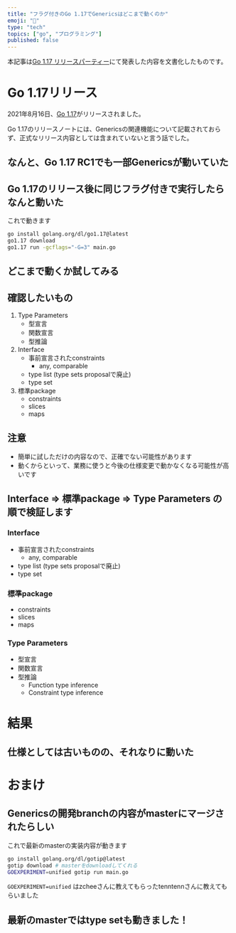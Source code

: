 ```yaml
---
title: "フラグ付きのGo 1.17でGenericsはどこまで動くのか"
emoji: "️🍄"
type: "tech"
topics: ["go", "プログラミング"]
published: false
---
```


本記事は[Go 1.17 リリースパーティー](https://gocon.connpass.com/event/216361/)にて発表した内容を文書化したものです。

# Go 1.17リリース

2021年8月16日、[Go 1.17](https://go.dev/blog/go1.17)がリリースされました。

Go 1.17のリリースノートには、Genericsの関連機能について記載されておらず、正式なリリース内容としては含まれていないと言う話でした。

## なんと、Go 1.17 RC1でも一部Genericsが動いていた


## Go 1.17のリリース後に同じフラグ付きで実行したらなんと動いた


これで動きます

```sh
go install golang.org/dl/go1.17@latest
go1.17 download
go1.17 run -gcflags="-G=3" main.go
```


## どこまで動くか試してみる


## 確認したいもの

1. Type Parameters
   - 型宣言
   - 関数宣言
   - 型推論
2. Interface
   - 事前宣言されたconstraints
     - any, comparable
   - type list (type sets proposalで廃止)
   - type set
3. 標準package
   - constraints
   - slices
   - maps


## 注意

* 簡単に試しただけの内容なので、正確でない可能性があります
* 動くからといって、業務に使うと今後の仕様変更で動かなくなる可能性が高いです


## Interface => 標準package => Type Parameters の順で検証します


### Interface
  - 事前宣言されたconstraints
    - any, comparable
  - type list (type sets proposalで廃止)
  - type set


### 標準package
  - constraints
  - slices
  - maps


### Type Parameters
  - 型宣言
  - 関数宣言
  - 型推論
    - Function type inference
    - Constraint type inference


# 結果


## 仕様としては古いものの、それなりに動いた


# おまけ


## Genericsの開発branchの内容がmasterにマージされたらしい


これで最新のmasterの実装内容が動きます

```sh
go install golang.org/dl/gotip@latest
gotip download # masterをdownloadしてくれる
GOEXPERIMENT=unified gotip run main.go
```

`GOEXPERIMENT=unified` はzcheeさんに教えてもらったtenntennさんに教えてもらいました


## 最新のmasterではtype setも動きました！


